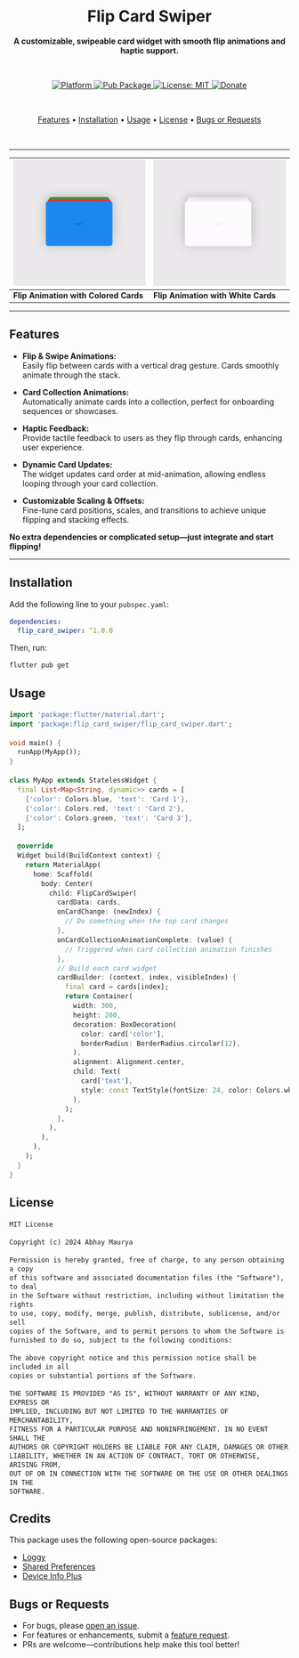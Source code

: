 <h1 align="center">Flip Card Swiper</h1>

<p align="center">
  <b>A customizable, swipeable card widget with smooth flip animations and haptic support.</b>
</p><br>

<p align="center">
  <a href="https://flutter.dev">
    <img src="https://img.shields.io/badge/Platform-Flutter-02569B?logo=flutter" alt="Platform" />
  </a>
  <a href="https://pub.dartlang.org/packages/flip_card_swiper">
    <img src="https://img.shields.io/pub/v/flip_card_swiper.svg" alt="Pub Package" />
  </a>
  <a href="https://opensource.org/licenses/MIT">
    <img src="https://img.shields.io/github/license/LiquidatorCoder/flip_card_swiper?color=red" alt="License: MIT" />
  </a>
  <a href="https://www.paypal.me/codenameakshay">
    <img src="https://img.shields.io/badge/Donate-PayPal-00457C?logo=paypal" alt="Donate" />
  </a>
</p><br>

<p align="center">
  <a href="#features">Features</a> •
  <a href="#installation">Installation</a> •
  <a href="#usage">Usage</a> •
  <a href="#license">License</a> •
  <a href="#bugs-or-requests">Bugs or Requests</a>
</p><br>

---

| ![Colored Card Demo](https://raw.githubusercontent.com/LiquidatorCoder/flip_card_swiper/main/screenshots/colored.gif) | ![White Card Demo](https://raw.githubusercontent.com/LiquidatorCoder/flip_card_swiper/main/screenshots/white.gif) |
| --------------------------------------------------------------------------------------------------------------------- | ----------------------------------------------------------------------------------------------------------------- |
| **Flip Animation with Colored Cards**                                                                                 | **Flip Animation with White Cards**                                                                               |

---

## Features

- **Flip & Swipe Animations:**  
  Easily flip between cards with a vertical drag gesture. Cards smoothly animate through the stack.

- **Card Collection Animations:**  
  Automatically animate cards into a collection, perfect for onboarding sequences or showcases.

- **Haptic Feedback:**  
  Provide tactile feedback to users as they flip through cards, enhancing user experience.

- **Dynamic Card Updates:**  
  The widget updates card order at mid-animation, allowing endless looping through your card collection.

- **Customizable Scaling & Offsets:**  
  Fine-tune card positions, scales, and transitions to achieve unique flipping and stacking effects.

**No extra dependencies or complicated setup—just integrate and start flipping!**

---

## Installation

Add the following line to your `pubspec.yaml`:

```yaml
dependencies:
  flip_card_swiper: ^1.0.0
```

Then, run:

```bash
flutter pub get
```

## Usage

```dart
import 'package:flutter/material.dart';
import 'package:flip_card_swiper/flip_card_swiper.dart';

void main() {
  runApp(MyApp());
}

class MyApp extends StatelessWidget {
  final List<Map<String, dynamic>> cards = [
    {'color': Colors.blue, 'text': 'Card 1'},
    {'color': Colors.red, 'text': 'Card 2'},
    {'color': Colors.green, 'text': 'Card 3'},
  ];

  @override
  Widget build(BuildContext context) {
    return MaterialApp(
      home: Scaffold(
        body: Center(
          child: FlipCardSwiper(
            cardData: cards,
            onCardChange: (newIndex) {
              // Do something when the top card changes
            },
            onCardCollectionAnimationComplete: (value) {
              // Triggered when card collection animation finishes
            },
            // Build each card widget
            cardBuilder: (context, index, visibleIndex) {
              final card = cards[index];
              return Container(
                width: 300,
                height: 200,
                decoration: BoxDecoration(
                  color: card['color'],
                  borderRadius: BorderRadius.circular(12),
                ),
                alignment: Alignment.center,
                child: Text(
                  card['text'],
                  style: const TextStyle(fontSize: 24, color: Colors.white),
                ),
              );
            },
          ),
        ),
      ),
    );
  }
}


```

## License

```
MIT License

Copyright (c) 2024 Abhay Maurya

Permission is hereby granted, free of charge, to any person obtaining a copy
of this software and associated documentation files (the "Software"), to deal
in the Software without restriction, including without limitation the rights
to use, copy, modify, merge, publish, distribute, sublicense, and/or sell
copies of the Software, and to permit persons to whom the Software is
furnished to do so, subject to the following conditions:

The above copyright notice and this permission notice shall be included in all
copies or substantial portions of the Software.

THE SOFTWARE IS PROVIDED "AS IS", WITHOUT WARRANTY OF ANY KIND, EXPRESS OR
IMPLIED, INCLUDING BUT NOT LIMITED TO THE WARRANTIES OF MERCHANTABILITY,
FITNESS FOR A PARTICULAR PURPOSE AND NONINFRINGEMENT. IN NO EVENT SHALL THE
AUTHORS OR COPYRIGHT HOLDERS BE LIABLE FOR ANY CLAIM, DAMAGES OR OTHER
LIABILITY, WHETHER IN AN ACTION OF CONTRACT, TORT OR OTHERWISE, ARISING FROM,
OUT OF OR IN CONNECTION WITH THE SOFTWARE OR THE USE OR OTHER DEALINGS IN THE
SOFTWARE.
```

## Credits

This package uses the following open-source packages:

- [Loggy](https://pub.dev/packages/loggy)
- [Shared Preferences](https://pub.dev/packages/shared_preferences)
- [Device Info Plus](https://pub.dev/packages/device_info_plus)

## Bugs or Requests

- For bugs, please [open an issue](https://github.com/LiquidatorCoder/flip_card_swiper/issues/new?template=bug_report.md).
- For features or enhancements, submit a [feature request](https://github.com/LiquidatorCoder/flip_card_swiper/issues/new?template=feature_request.md).
- PRs are welcome—contributions help make this tool better!
